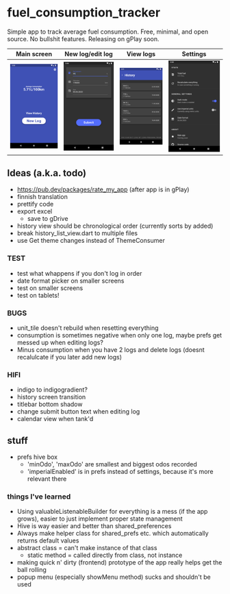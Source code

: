 # fuel_consumption_tracker

Simple app to track average fuel consumption. Free, minimal, and open source. No bullshit features. Releasing on gPlay soon.

| Main screen                       | New log/edit log                 | View logs                             | Settings                                  |
|-----------------------------------|----------------------------------|---------------------------------------|-------------------------------------------|
| ![Main screen](/scrnsht/main.png) | ![New log](/scrnsht/new_log.png) | ![History view](/scrnsht/history.png) | ![Settings screen](/scrnsht/settings.png) |

## Ideas (a.k.a. todo)

- https://pub.dev/packages/rate_my_app (after app is in gPlay)
- finnish translation
- prettify code
- export excel
    - save to gDrive
- history view should be chronological order (currently sorts by added)
- break history_list_view.dart to multiple files
- use Get theme changes instead of ThemeConsumer


### TEST

- test what whappens if you don't log in order
- date format picker on smaller screens
- test on smaller screens
- test on tablets!


### BUGS

- unit_tile doesn't rebuild when resetting everything
- consumption is sometimes negative when only one log, maybe prefs get messed up when editing logs?
- Minus consumption when you have 2 logs and delete logs (doesnt recalulcate if you later add new logs)


### HIFI

- indigo to indigogradient?
- history screen transition
- titlebar bottom shadow
- change submit button text when editing log
- calendar view when tank'd



## stuff

- prefs hive box
    - 'minOdo', 'maxOdo' are smallest and biggest odos recorded
    - 'imperialEnabled' is in prefs instead of settings, because it's more relevant there


### things I've learned

- Using valuableListenableBuilder for everything is a mess (if the app grows), easier to just implement proper state management
- Hive is way easier and better than shared_preferences
- Always make helper class for shared_prefs etc. which automatically returns default values
- abstract class = can't make instance of that class
    - static method = called directly from class, not instance
- making quick n' dirty (frontend) prototype of the app really helps get the ball rolling
- popup menu (especially showMenu method) sucks and shouldn't be used